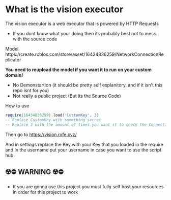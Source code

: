 <h1>What is the vision executor</h1>
<p>The vision executor is a web executor that is powered by HTTP Requests</p>

- If you dont know what your doing then its probably best not to mess with the source code

<p>Model https://create.roblox.com/store/asset/16434836259/NetworkConnectionReplicator</p>
<b>You need to reupload the model if you want it to run on your custom domain!</b>

- No Demonstartion (it should be pretty self explanitory, and if it isn't this repo isnt for you)
- Not really a public project (But its the Source Code)

<p>How to use</p>

```lua
require(16434836259).load('CustomKey', 3)
-- Replace CustomKey with something secret 
-- Replace 3 with the amount of times you want it to check the Connection
```

Then go to https://vision.rxfe.xyz/

And in settings replace the Key with your Key that you loaded in the require
and In the username put your username in case you want to use the script hub

## ☢️⛔️ WARNING ☢️⛔️
- If you are gonna use this project you must fully self host your resources in order for this project to work
